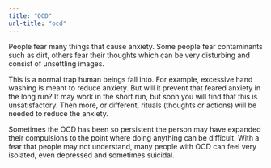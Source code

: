 ```yaml
---
title: "OCD"
url-title: "ocd"
---
```

People fear many things that cause anxiety. Some people fear contaminants such as dirt, others fear their thoughts which can be very disturbing and consist of unsettling images.

This is a normal trap human beings fall into. For example, excessive hand washing is meant to reduce anxiety. But will it prevent that feared anxiety in the long run? It may work in the short run, but soon you will find that this is unsatisfactory. Then more, or different, rituals (thoughts or actions) will be needed to reduce the anxiety.

Sometimes the OCD has been so persistent the person may have expanded their compulsions to the point where doing anything can be difficult. With a fear that people may not understand, many people with OCD can feel very isolated, even depressed and sometimes suicidal.